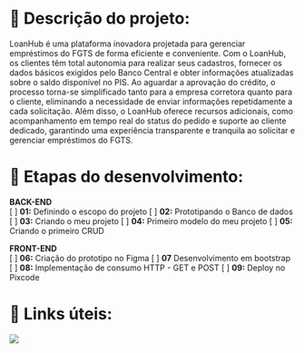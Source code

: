 # 📝 Descrição do projeto:

LoanHub é uma plataforma inovadora projetada para gerenciar empréstimos do FGTS de forma eficiente e conveniente. Com o LoanHub, os clientes têm total autonomia para realizar seus cadastros, fornecer os dados básicos exigidos pelo Banco Central e obter informações atualizadas sobre o saldo disponível no PIS. Ao aguardar a aprovação do crédito, o processo torna-se simplificado tanto para a empresa corretora quanto para o cliente, eliminando a necessidade de enviar informações repetidamente a cada solicitação. Além disso, o LoanHub oferece recursos adicionais, como acompanhamento em tempo real do status do pedido e suporte ao cliente dedicado, garantindo uma experiência transparente e tranquila ao solicitar e gerenciar empréstimos do FGTS.

# 🔧 Etapas do desenvolvimento:

**BACK-END**  
[ ] **01:** Definindo o escopo do projeto 
[ ] **02:** Prototipando o Banco de dados 
[ ] **03:** Criando o meu projeto
[ ] **04:** Primeiro modelo do meu projeto
[ ] **05:** Criando o primeiro CRUD

**FRONT-END**  
[ ] **06:** Criação do prototipo no Figma
[ ] **07**  Desenvolvimento em bootstrap
[ ] **08:** Implementação de consumo HTTP - GET e POST 
[ ] **09:** Deploy no Pixcode

#  🔗 Links úteis:
[![](https://camo.githubusercontent.com/db52c5df4148a599b44fd19c8ba820267d9a7d1ce7d441f957086caa91d29f93/68747470733a2f2f696d672e736869656c64732e696f2f62616467652f4669676d612d4632344531453f7374796c653d666f722d7468652d6261646765266c6f676f3d6669676d61266c6f676f436f6c6f723d7768697465)](https://www.figma.com/)
